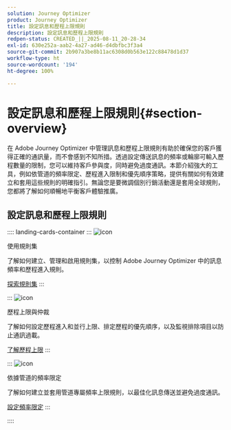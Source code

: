 ```yaml
---
solution: Journey Optimizer
product: Journey Optimizer
title: 設定訊息和歷程上限規則
description: 設定訊息和歷程上限規則
redpen-status: CREATED_||_2025-08-11_20-28-34
exl-id: 630e252a-aab2-4a27-ad46-d4dbfbc3f3a4
source-git-commit: 2b907a3be8b11ac6308d0b563e122c88478d1d37
workflow-type: ht
source-wordcount: '194'
ht-degree: 100%

---
```


# 設定訊息和歷程上限規則{#section-overview}

在 Adobe Journey Optimizer 中管理訊息和歷程上限規則有助於確保您的客戶獲得正確的通訊量，而不會感到不知所措。透過設定傳送訊息的頻率或輪廓可輸入歷程數量的限制，您可以維持客戶參與度，同時避免過度通訊。本節介紹強大的工具，例如依管道的頻率限定、歷程進入限制和優先順序策略，提供有關如何有效建立和套用這些規則的明確指引。無論您是要微調個別行銷活動還是套用全球規則，您都將了解如何順暢地平衡客戶體驗推廣。

## 設定訊息和歷程上限規則

:::: landing-cards-container
:::
![icon](https://cdn.experienceleague.adobe.com/icons/gear.svg?lang=zh-Hant)

使用規則集

了解如何建立、管理和啟用規則集，以控制 Adobe Journey Optimizer 中的訊息頻率和歷程進入規則。

[探索規則集](../using/conflict-prioritization/rule-sets.md)
:::

:::
![icon](https://cdn.experienceleague.adobe.com/icons/list-check.svg?lang=zh-Hant)

歷程上限與仲裁

了解如何設定歷程進入和並行上限、排定歷程的優先順序，以及監視排除項目以防止通訊過載。

[了解歷程上限](../using/conflict-prioritization/journey-capping.md)
:::

:::
![icon](https://cdn.experienceleague.adobe.com/icons/circle-play.svg?lang=zh-Hant)

依據管道的頻率限定

了解如何建立並套用管道專屬頻率上限規則，以最佳化訊息傳送並避免過度通訊。

[設定頻率限定](../using/conflict-prioritization/channel-capping.md)
:::

::::
